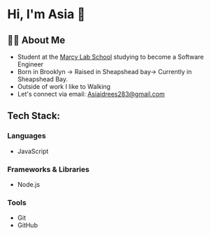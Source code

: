 # Hi, I'm Asia 👋

## 👨‍🏫 About Me
- Student at the [Marcy Lab School](https://www.marcylabschool.org/) studying to become a Software Engineer
- Born in Brooklyn → Raised in Sheapshead bay→ Currently in Sheapshead Bay.
- Outside of work I like to Walking
- Let's connect via email: Asiaidrees283@gmail.com

## Tech Stack:

### Languages
- JavaScript

### Frameworks & Libraries
- Node.js

### Tools
- Git
- GitHub